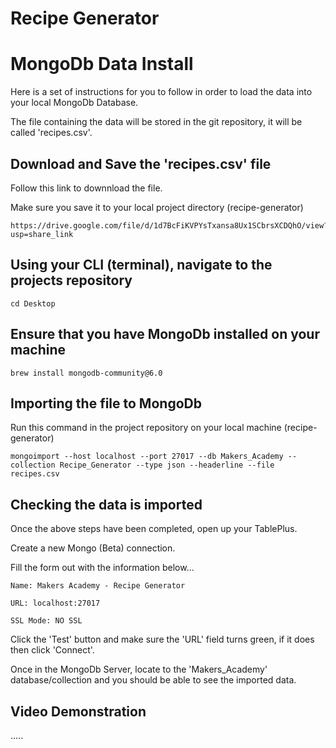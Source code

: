 # Recipe Generator

# MongoDb Data Install

Here is a set of instructions for you to follow in order to load the data into your local MongoDb Database.

The file containing the data will be stored in the git repository, it will be called 'recipes.csv'.

## Download and Save the 'recipes.csv' file

Follow this link to downnload the file.

Make sure you save it to your local project directory (recipe-generator)

```
https://drive.google.com/file/d/1d7BcFiKVPYsTxansa8Ux1SCbrsXCDQhO/view?usp=share_link
```

## Using your CLI (terminal), navigate to the projects repository

```
cd Desktop
```

## Ensure that you have MongoDb installed on your machine

```
brew install mongodb-community@6.0
```
[^1]: If you already know that MongoDb is installed, skip this step
## Importing the file to MongoDb

Run this command in the project repository on your local machine (recipe-generator)

```
mongoimport --host localhost --port 27017 --db Makers_Academy --collection Recipe_Generator --type json --headerline --file recipes.csv
```

## Checking the data is imported

Once the above steps have been completed, open up your TablePlus.

Create a new Mongo (Beta) connection.

Fill the form out with the information below...

```
Name: Makers Academy - Recipe Generator

URL: localhost:27017

SSL Mode: NO SSL
```

Click the 'Test' button and make sure the 'URL' field turns green, if it does then click 'Connect'.

Once in the MongoDb Server, locate to the 'Makers_Academy' database/collection and you should be able to see the imported data.

## Video Demonstration

.....
